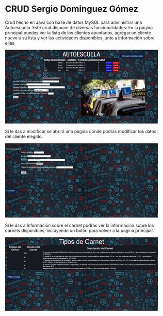 # CRUD Sergio Dominguez Gómez

Crud hecho en Java con base de datos MySQL para administrar una Autoescuela. Este crud dispone de diversas funcionalidades: En la página principal puedes ver la lista de los clientes apuntados, agregar un cliente nuevo a su lista y ver las actividades disponibles junto a información sobre ellas.

<img src= "https://github.com/SergioDominguez15/CRUD/blob/1be3da193003a60d5c9339d588f04164b7942d05/Capturas%20Crud/Captura%201.jpg">

Si le das a modificar se abrirá una página donde podrás modificar los datos del cliente elegido.

<img src= "https://github.com/SergioDominguez15/CRUD/blob/3c3d739c68721094bbc47ea5c8abd3f79442d309/Capturas%20Crud/Captura%202.jpg">

Si le das a Información sobre el carnet podrás ver la información sobre los carnets disponibles, incluyendo un botón para volver a la pagina principal.

<img src= "https://github.com/SergioDominguez15/CRUD/blob/3c3d739c68721094bbc47ea5c8abd3f79442d309/Capturas%20Crud/Captura%203.jpg">

